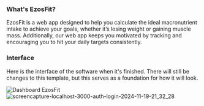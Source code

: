 ### What's EzosFit?
EzosFit is a web app designed to help you calculate the ideal macronutrient intake to achieve your goals, whether it’s losing weight or gaining muscle mass. Additionally, our web app keeps you motivated by tracking and encouraging you to hit your daily targets consistently.

### Interface
Here is the interface of the software when it's finished. There will still be changes to this template, but this serves as a foundation for how it will look.

![Dashboard EzosFit](https://github.com/user-attachments/assets/c6d41836-c7d6-4fe0-9e88-dac776adad48)
![screencapture-localhost-3000-auth-login-2024-11-19-21_32_28](https://github.com/user-attachments/assets/3873edf0-6731-4629-a98f-c32624dbc6de)
